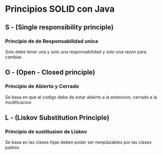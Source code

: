 # Principios SOLID con Java

## S - (Single responsibility principle)
### Principio de de Responsabilidad unica
Solo debe tener una y solo una responsabilidad y solo una razon para cambiar.


## O - (Open - Closed principle)
### Principio de Abierto y Cerrado
Se basa en que el codigo debe de estar abierto a la extencion, cerrado a la modificacion

## L - (Liskov Substitution Principle)
### Principio de sustitusion de Liskov
Se basa en las clases hijas deben poder ser remplazables por las clases padres


